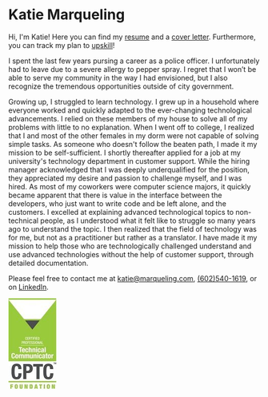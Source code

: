 # Katie Marqueling
Hi, I'm Katie! Here you can find my 
[resume](https://github.com/katiemarqueling/Career/blob/main/Resume%26CoverLetter/Resume_Marqueling.pdf) and a 
[cover letter](https://github.com/katiemarqueling/Career/blob/main/Resume%26CoverLetter/CoverLetter_Marqueling.pdf). Furthermore, you can track my plan to [upskill](https://github.com/katiemarqueling/Career/blob/main/UpskillChecklist.md)!

I spent the last few years pursing a career as a police officer. I unfortunately had to leave due to a severe allergy to pepper spray. I regret that I won’t be able to serve my community in the way I had envisioned, but I also recognize the tremendous opportunities outside of city government.

Growing up, I struggled to learn technology. I grew up in a household where everyone worked and quickly adapted to the ever-changing technological advancements. I relied on these members of my house to solve all of my problems with little to no explanation. When I went off to college, I realized that I and most of the other females in my dorm were not capable of solving simple tasks. As someone who doesn't follow the beaten path, I made it my mission to be self-sufficient. I shortly thereafter applied for a job at my university's technology department in customer support. While the hiring manager acknowledged that I was deeply underqualified for the position, they appreciated my desire and passion to challenge myself, and I was hired. As most of my coworkers were computer science majors, it quickly became apparent that there is value in the interface between the developers, who just want to write code and be left alone, and the customers. I excelled at explaining advanced technological topics to non-technical people, as I understood what it felt like to struggle so many years ago to understand the topic. I then realized that the field of technology was for me, but not as a practitioner but rather as a translator. I have made it my mission to help those who are technologically challenged understand and use advanced technologies without the help of customer support, through detailed documentation.

Please feel free to contact me at katie@marqueling.com, <a href="tel:+16025401619"> (602)540-1619</a>, or on 
[LinkedIn](https://www.linkedin.com/in/katiemarqueling/).

[![Picture](https://github.com/katiemarqueling/Career/blob/main/UpskillLearning/PicturesToEmbed/CPTC_Foundational.jpg?raw=true) <br>](https://www.credly.com/badges/2a50be9c-a3c5-48a2-8c39-a9bcba40c9f6/linked_in_profile)